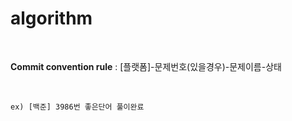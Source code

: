 # algorithm

<br>

**Commit convention rule** : [플랫폼]-문제번호(있을경우)-문제이름-상태

<br>

`ex) [백준] 3986번 좋은단어 풀이완료`
